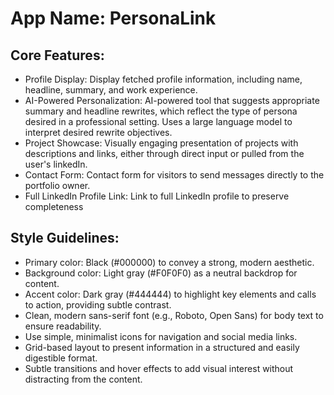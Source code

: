 # **App Name**: PersonaLink

## Core Features:

- Profile Display: Display fetched profile information, including name, headline, summary, and work experience.
- AI-Powered Personalization: AI-powered tool that suggests appropriate summary and headline rewrites, which reflect the type of persona desired in a professional setting. Uses a large language model to interpret desired rewrite objectives.
- Project Showcase: Visually engaging presentation of projects with descriptions and links, either through direct input or pulled from the user's linkedIn.
- Contact Form: Contact form for visitors to send messages directly to the portfolio owner.
- Full LinkedIn Profile Link: Link to full LinkedIn profile to preserve completeness

## Style Guidelines:

- Primary color: Black (#000000) to convey a strong, modern aesthetic.
- Background color: Light gray (#F0F0F0) as a neutral backdrop for content.
- Accent color: Dark gray (#444444) to highlight key elements and calls to action, providing subtle contrast.
- Clean, modern sans-serif font (e.g., Roboto, Open Sans) for body text to ensure readability.
- Use simple, minimalist icons for navigation and social media links.
- Grid-based layout to present information in a structured and easily digestible format.
- Subtle transitions and hover effects to add visual interest without distracting from the content.